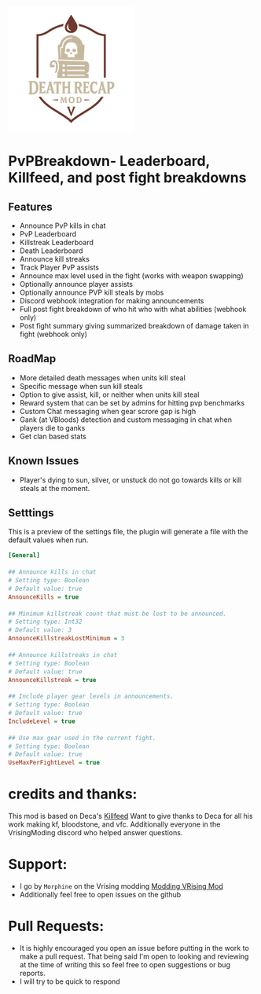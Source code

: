 ![](logo.png)

# PvPBreakdown- Leaderboard, Killfeed, and post fight breakdowns

## Features

- Announce PvP kills in chat
- PvP Leaderboard
- Killstreak Leaderboard
- Death Leaderboard
- Announce kill streaks
- Track Player PvP assists
- Announce max level used in the fight (works with weapon swapping)
- Optionally announce player assists
- Optionally announce PVP kill steals by mobs
- Discord webhook integration for making announcements
- Full post fight breakdown of who hit who with what abilities (webhook only)
- Post fight summary giving summarized breakdown of damage taken in fight (webhook only)

## RoadMap

- More detailed death messages when units kill steal
- Specific message when sun kill steals
- Option to give assist, kill, or neither when units kill steal
- Reward system that can be set by admins for hitting pvp benchmarks
- Custom Chat messaging when gear scrore gap is high
- Gank (at VBloods) detection and custom messaging in chat when players die to ganks
- Get clan based stats

## Known Issues

- Player's dying to sun, silver, or unstuck do not go towards kills or kill steals at the moment.

## Setttings

This is a preview of the settings file, the plugin will generate a file with the default values when run.

```ini
[General]

## Announce kills in chat
# Setting type: Boolean
# Default value: true
AnnounceKills = true

## Minimum killstreak count that must be lost to be announced.
# Setting type: Int32
# Default value: 3
AnnounceKillstreakLostMinimum = 3

## Announce killstreaks in chat
# Setting type: Boolean
# Default value: true
AnnounceKillstreak = true

## Include player gear levels in announcements.
# Setting type: Boolean
# Default value: true
IncludeLevel = true

## Use max gear used in the current fight.
# Setting type: Boolean
# Default value: true
UseMaxPerFightLevel = true

```

# credits and thanks:

This mod is based on Deca's [Killfeed](https://thunderstore.io/c/v-rising/p/deca/Killfeed/)
Want to give thanks to Deca for all his work making kf, bloodstone, and vfc. Additionally everyone in the VrisingModing discord who helped answer questions.

# Support:

- I go by `Morphine` on the Vrising modding [Modding VRising Mod ](]https://vrisingmods.com/discord)
- Additionally feel free to open issues on the github

# Pull Requests:

- It is highly encouraged you open an issue before putting in the work to make a pull request.
  That being said I'm open to looking and reviewing at the time of writing this so feel free to open suggestions or bug reports.
- I will try to be quick to respond
